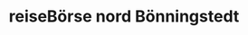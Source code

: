 ---
title: "reiseBörse nord Bönningstedt"
url: /boenningstedt/reiseboerse-nord-boenningstedt/
shop: Reisebüro
---